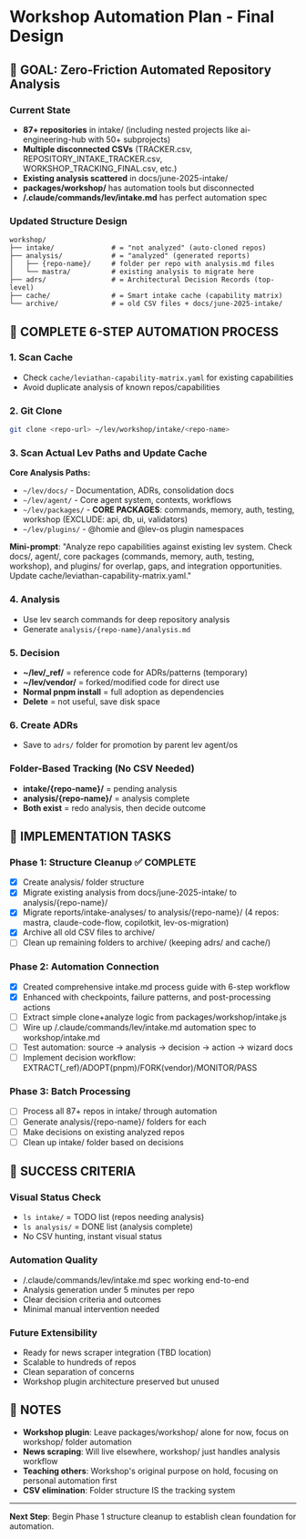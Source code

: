 # Workshop Automation Plan - Final Design

## 🎯 GOAL: Zero-Friction Automated Repository Analysis

### Current State
- **87+ repositories** in intake/ (including nested projects like ai-engineering-hub with 50+ subprojects)
- **Multiple disconnected CSVs** (TRACKER.csv, REPOSITORY_INTAKE_TRACKER.csv, WORKSHOP_TRACKING_FINAL.csv, etc.)
- **Existing analysis scattered** in docs/june-2025-intake/ 
- **packages/workshop/** has automation tools but disconnected
- **/.claude/commands/lev/intake.md** has perfect automation spec

### Updated Structure Design
```
workshop/
├── intake/              # = "not analyzed" (auto-cloned repos)
├── analysis/            # = "analyzed" (generated reports)
│   ├── {repo-name}/     # folder per repo with analysis.md files
│   └── mastra/          # existing analysis to migrate here
├── adrs/                # = Architectural Decision Records (top-level)
├── cache/               # = Smart intake cache (capability matrix)
└── archive/             # = old CSV files + docs/june-2025-intake/
```

## 🔄 COMPLETE 6-STEP AUTOMATION PROCESS

### 1. **Scan Cache**
- Check `cache/leviathan-capability-matrix.yaml` for existing capabilities
- Avoid duplicate analysis of known repos/capabilities

### 2. **Git Clone**
```bash
git clone <repo-url> ~/lev/workshop/intake/<repo-name>
```

### 3. **Scan Actual Lev Paths and Update Cache**
**Core Analysis Paths:**
- `~/lev/docs/` - Documentation, ADRs, consolidation docs
- `~/lev/agent/` - Core agent system, contexts, workflows  
- `~/lev/packages/` - **CORE PACKAGES**: commands, memory, auth, testing, workshop (EXCLUDE: api, db, ui, validators)
- `~/lev/plugins/` - @homie and @lev-os plugin namespaces

**Mini-prompt**: "Analyze repo capabilities against existing lev system. Check docs/, agent/, core packages (commands, memory, auth, testing, workshop), and plugins/ for overlap, gaps, and integration opportunities. Update cache/leviathan-capability-matrix.yaml."

### 4. **Analysis**
- Use lev search commands for deep repository analysis
- Generate `analysis/{repo-name}/analysis.md`

### 5. **Decision** 
- **~/lev/_ref/** = reference code for ADRs/patterns (temporary)
- **~/lev/vendor/** = forked/modified code for direct use
- **Normal pnpm install** = full adoption as dependencies
- **Delete** = not useful, save disk space

### 6. **Create ADRs**
- Save to `adrs/` folder for promotion by parent lev agent/os

### Folder-Based Tracking (No CSV Needed)
- **intake/{repo-name}/** = pending analysis
- **analysis/{repo-name}/** = analysis complete
- **Both exist** = redo analysis, then decide outcome

## 🚀 IMPLEMENTATION TASKS

### Phase 1: Structure Cleanup ✅ COMPLETE
- [x] Create analysis/ folder structure
- [x] Migrate existing analysis from docs/june-2025-intake/ to analysis/{repo-name}/
- [x] Migrate reports/intake-analyses/ to analysis/{repo-name}/ (4 repos: mastra, claude-code-flow, copilotkit, lev-os-migration)
- [x] Archive all old CSV files to archive/
- [ ] Clean up remaining folders to archive/ (keeping adrs/ and cache/)

### Phase 2: Automation Connection
- [x] Created comprehensive intake.md process guide with 6-step workflow
- [x] Enhanced with checkpoints, failure patterns, and post-processing actions
- [ ] Extract simple clone+analyze logic from packages/workshop/intake.js
- [ ] Wire up /.claude/commands/lev/intake.md automation spec to workshop/intake.md
- [ ] Test automation: source → analysis → decision → action → wizard docs
- [ ] Implement decision workflow: EXTRACT(_ref)/ADOPT(pnpm)/FORK(vendor)/MONITOR/PASS

### Phase 3: Batch Processing
- [ ] Process all 87+ repos in intake/ through automation
- [ ] Generate analysis/{repo-name}/ folders for each
- [ ] Make decisions on existing analyzed repos
- [ ] Clean up intake/ folder based on decisions

## 🎯 SUCCESS CRITERIA

### Visual Status Check
- `ls intake/` = TODO list (repos needing analysis)
- `ls analysis/` = DONE list (analysis complete)
- No CSV hunting, instant visual status

### Automation Quality
- /.claude/commands/lev/intake.md spec working end-to-end
- Analysis generation under 5 minutes per repo
- Clear decision criteria and outcomes
- Minimal manual intervention needed

### Future Extensibility
- Ready for news scraper integration (TBD location)
- Scalable to hundreds of repos
- Clean separation of concerns
- Workshop plugin architecture preserved but unused

## 📝 NOTES

- **Workshop plugin**: Leave packages/workshop/ alone for now, focus on workshop/ folder automation
- **News scraping**: Will live elsewhere, workshop/ just handles analysis workflow
- **Teaching others**: Workshop's original purpose on hold, focusing on personal automation first
- **CSV elimination**: Folder structure IS the tracking system

---

**Next Step**: Begin Phase 1 structure cleanup to establish clean foundation for automation.